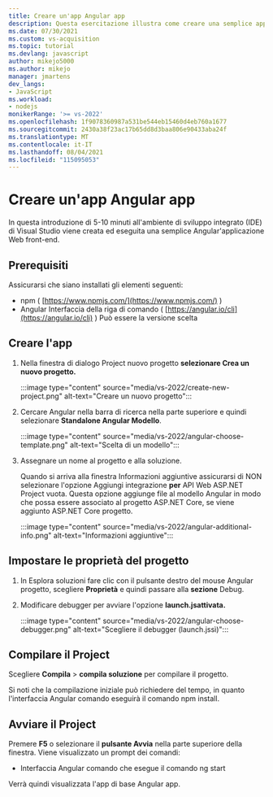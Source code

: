 ```yaml
---
title: Creare un'app Angular app
description: Questa esercitazione illustra come creare una semplice applicazione Angular in Visual Studio.
ms.date: 07/30/2021
ms.custom: vs-acquisition
ms.topic: tutorial
ms.devlang: javascript
author: mikejo5000
ms.author: mikejo
manager: jmartens
dev_langs:
- JavaScript
ms.workload:
- nodejs
monikerRange: '>= vs-2022'
ms.openlocfilehash: 1f9078360987a531be544eb15460d4eb760a1677
ms.sourcegitcommit: 2430a38f23ac17b65dd8d3baa806e90433aba24f
ms.translationtype: MT
ms.contentlocale: it-IT
ms.lasthandoff: 08/04/2021
ms.locfileid: "115095053"
---
```

# <a name="create-an-angular-app"></a>Creare un'app Angular app

In questa introduzione di 5-10 minuti all'ambiente di sviluppo integrato (IDE) di Visual Studio viene creata ed eseguita una semplice Angular'applicazione Web front-end.

## <a name="prerequisites"></a>Prerequisiti

Assicurarsi che siano installati gli elementi seguenti:

- npm ( [https://www.npmjs.com/](https://www.npmjs.com/) ) 
- Angular Interfaccia della riga di comando ( [https://angular.io/cli](https://angular.io/cli) ) Può essere la versione scelta

## <a name="create-your-app"></a>Creare l'app

1. Nella finestra di dialogo Project nuovo progetto **selezionare Crea un nuovo progetto.**

   :::image type="content" source="media/vs-2022/create-new-project.png" alt-text="Creare un nuovo progetto":::

1. Cercare Angular nella barra di ricerca nella parte superiore e quindi selezionare **Standalone Angular Modello**.

   :::image type="content" source="media/vs-2022/angular-choose-template.png" alt-text="Scelta di un modello":::

1. Assegnare un nome al progetto e alla soluzione. 

   Quando si arriva alla finestra Informazioni aggiuntive assicurarsi di NON selezionare l'opzione Aggiungi integrazione **per** API Web ASP.NET Project vuota. Questa opzione aggiunge file al modello Angular in modo che possa essere associato al progetto ASP.NET Core, se viene aggiunto ASP.NET Core progetto.

   :::image type="content" source="media/vs-2022/angular-additional-info.png" alt-text="Informazioni aggiuntive":::

## <a name="set-the-project-properties"></a>Impostare le proprietà del progetto

1. In Esplora soluzioni fare clic con il pulsante destro del mouse Angular progetto, scegliere **Proprietà** e quindi passare alla **sezione** Debug.

1. Modificare debugger per avviare l'opzione **launch.jsattivata.**
 
   :::image type="content" source="media/vs-2022/angular-choose-debugger.png" alt-text="Scegliere il debugger (launch.jssì)":::

## <a name="build-your-project"></a>Compilare il Project

Scegliere **Compila**  >  **compila soluzione** per compilare il progetto.

Si noti che la compilazione iniziale può richiedere del tempo, in quanto l'interfaccia Angular comando eseguirà il comando npm install.

## <a name="start-your-project"></a>Avviare il Project

Premere **F5** o selezionare il **pulsante Avvia** nella parte superiore della finestra. Viene visualizzato un prompt dei comandi:

- Interfaccia Angular comando che esegue il comando ng start

Verrà quindi visualizzata l'app di base Angular app.